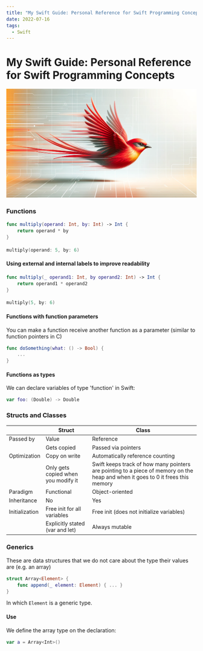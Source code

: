 ```yaml
---
title: "My Swift Guide: Personal Reference for Swift Programming Concepts"
date: 2022-07-16
tags:
  - Swift
---
```


# My Swift Guide: Personal Reference for Swift Programming Concepts

![image](../media/swift-guide.png)

### Functions

```swift
func multiply(operand: Int, by: Int) -> Int {
	return operand * by
}

multiply(operand: 5, by: 6)
```

#### Using external and internal labels to improve readability

```swift
func multiply(_ operand1: Int, by operand2: Int) -> Int {
	return operand1 * operand2
}

multiply(5, by: 6)
```

#### Functions with function parameters

You can make a function receive another function as a parameter (similar to function pointers in C)

```swift
func doSomething(what: () -> Bool) {
	...
}
```

#### Functions as types

We can declare variables of type 'function' in Swift:

```swift
var foo: (Double) -> Double
```
### Structs and Classes

|              | Struct                  | Class                     |
| ------------ | ------------------------| ------------------------- |
| Passed by    | Value                   | Reference                 |
|              | Gets copied             | Passed via pointers       |
| Optimization | Copy on write           | Automatically reference counting |
|              | Only gets copied when you modify it | Swift keeps track of how many pointers are pointing to a piece of memory on the heap and when it goes to 0 it frees this memory |
| Paradigm     | Functional              | Object-oriented           |
| Inheritance  | No                      | Yes                       |
| Initialization | Free init for all variables | Free init (does not initialize variables) |
|    | Explicitly stated (var and let) | Always mutable        |


### Generics

These are data structures that we do not care about the type their values are (e.g. an array)

```swift
struct Array<Element> {
	func append(_ element: Element) { ... }
}
```

In which `Element` is a generic type.

#### Use

We define the array type on the declaration:

```swift
var a = Array<Int>()
```
